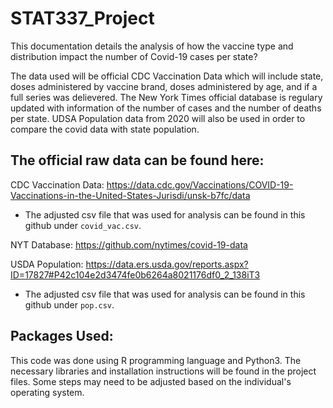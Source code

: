 # STAT337_Project

This documentation details the analysis of how the vaccine type and distribution impact the number of Covid-19 cases per state? 

The data used will be official CDC Vaccination Data which will include state, doses administered by vaccine brand, doses administered by age, and if a full series was delievered. The New York Times official database is regulary updated with information of the number of cases and the number of deaths per state. UDSA Population data from 2020 will also be used in order to compare the covid data with state population.

## The official raw data can be found here:
CDC Vaccination Data: https://data.cdc.gov/Vaccinations/COVID-19-Vaccinations-in-the-United-States-Jurisdi/unsk-b7fc/data
* The adjusted csv file that was used for analysis can be found in this github under `covid_vac.csv`.

NYT Database: https://github.com/nytimes/covid-19-data

USDA Population: https://data.ers.usda.gov/reports.aspx?ID=17827#P42c104e2d3474fe0b6264a8021176df0_2_138iT3
* The adjusted csv file that was used for analysis can be found in this github under `pop.csv`.

## Packages Used:
This code was done using R programming language and Python3. The necessary libraries and installation instructions will be found in the project files. Some steps may need to be adjusted based on the individual's operating system.
